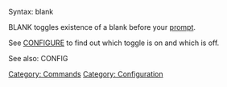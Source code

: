 Syntax: blank

BLANK toggles existence of a blank before your
[prompt](Prompt.md "wikilink").

See [CONFIGURE](Config.md "wikilink") to find out which toggle is on and
which is off.

See also: CONFIG

[Category: Commands](Category:_Commands "wikilink") [Category:
Configuration](Category:_Configuration "wikilink")
